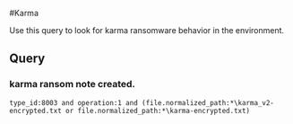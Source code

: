 #Karma

Use this query to look for karma ransomware behavior in the environment.

## Query

### karma ransom note created.

```
type_id:8003 and operation:1 and (file.normalized_path:*\karma_v2-encrypted.txt or file.normalized_path:*\karma-encrypted.txt)
```